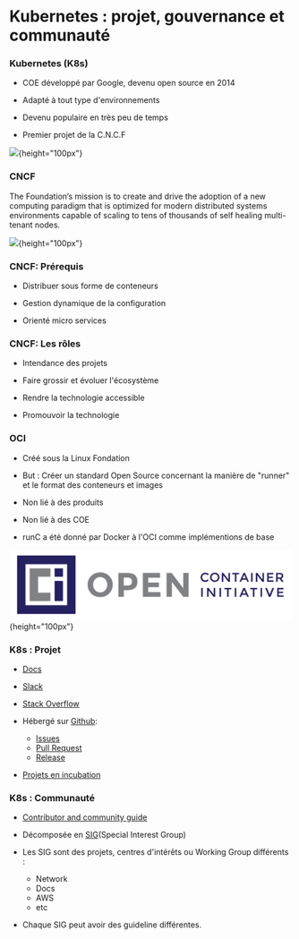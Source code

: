 # Kubernetes : projet, gouvernance et communauté

### Kubernetes (K8s)

- COE développé par Google, devenu open source en 2014

- Adapté à tout type d'environnements

- Devenu populaire en très peu de temps

- Premier projet de la C.N.C.F

![](images/docker/k8s.png){height="100px"}

### CNCF

The Foundation’s mission is to create and drive the adoption of a new computing paradigm that is optimized for modern distributed systems environments capable of scaling to tens of thousands of self healing multi-tenant nodes.

![](images/docker/cncf.png){height="100px"}

### CNCF: Prérequis

- Distribuer sous forme de conteneurs

- Gestion dynamique de la configuration

- Orienté micro services

### CNCF: Les rôles

- Intendance des projets

- Faire grossir et évoluer l'écosystème

- Rendre la technologie accessible

- Promouvoir la technologie

### OCI

- Créé sous la Linux Fondation

- But : Créer un standard Open Source concernant la manière de "runner" et le format des conteneurs et images

- Non lié à des produits

- Non lié à des COE

- runC a été donné par Docker à l'OCI comme implémentions de base

![](images/docker/oci.png){height="100px"}

### K8s : Projet

- [Docs](https://kubernetes.io)

- [Slack](http://slack.k8s.io/)

- [Stack Overflow](https://stackoverflow.com/questions/tagged/kubernetes)

- Hébergé sur [Github](https://github.com/kubernetes/kubernetes):
    - [Issues](https://github.com/kubernetes/kubernetes/issues)
    - [Pull Request](https://github.com/kubernetes/kubernetes/pulls)
    - [Release](https://github.com/kubernetes/kubernetes/releases)

- [Projets en incubation](https://github.com/kubernetes-incubator/)

### K8s : Communauté

- [Contributor and community guide](https://github.com/kubernetes/community/blob/master/README.md#kubernetes-community)

- Décomposée en [SIG](https://github.com/kubernetes/community/blob/master/sig-list.md)(Special Interest Group)

- Les SIG sont des projets, centres d'intérêts ou Working Group différents :
    - Network
    - Docs
    - AWS
    - etc

- Chaque SIG peut avoir des guideline différentes.

